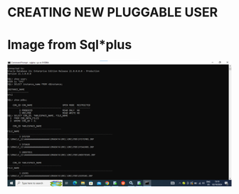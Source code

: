 # CREATING NEW PLUGGABLE USER
# Image from Sql*plus
![Alt text of the image, OPtional](assets/SHOWPATHOFPDBs.png)
